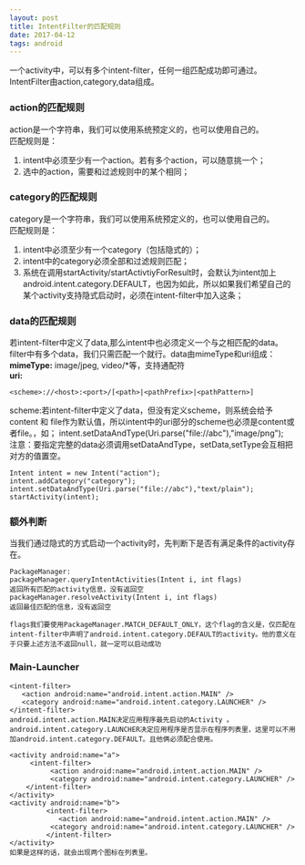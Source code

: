 ```yaml
---
layout: post
title: IntentFilter的匹配规则
date: 2017-04-12
tags: android    
---
```


一个activity中，可以有多个intent-filter，任何一组匹配成功即可通过。IntentFilter由action,category,data组成。
### action的匹配规则
action是一个字符串，我们可以使用系统预定义的，也可以使用自己的。   
匹配规则是：  
1. intent中必须至少有一个action。若有多个action，可以随意挑一个；    
2. 选中的action，需要和过滤规则中的某个相同；    

### category的匹配规则   
category是一个字符串，我们可以使用系统预定义的，也可以使用自己的。   
匹配规则是：    
1. intent中必须至少有一个category（包括隐式的）；
2. intent中的category必须全部和过滤规则匹配；
3. 系统在调用startActivity/startActivtiyForResult时，会默认为intent加上android.intent.category.DEFAULT，也因为如此，所以如果我们希望自己的某个activity支持隐式启动时，必须在intent-filter中加入这条；   

### data的匹配规则
若intent-filter中定义了data,那么intent中也必须定义一个与之相匹配的data。filter中有多个data，我们只需匹配一个就行。data由mimeType和uri组成：  
**mimeType:** image/jpeg, video/*等，支持通配符   
**uri:**
```
<scheme>://<host>:<port>/[<path>|<pathPrefix>|<pathPattern>]    
```

scheme:若intent-filter中定义了data，但没有定义scheme，则系统会给予content 和 file作为默认值，所以intent中的uri部分的scheme也必须是content或者file。，如；
intent.setDataAndType(Uri.parse("file://abc"),"image/png");   
注意：要指定完整的data必须调用setDataAndType，setData,setType会互相把对方的值置空。    

```
Intent intent = new Intent("action");  
intent.addCategory("category");  
intent.setDataAndType(Uri.parse("file://abc"),"text/plain");
startActivity(intent);
```

### 额外判断
当我们通过隐式的方式启动一个activity时，先判断下是否有满足条件的activity存在。
```
PackageManager:
packageManager.queryIntentActivities(Intent i, int flags)
返回所有匹配的activity信息，没有返回空
packageManager.resolveActivity(Intent i, int flags)
返回最佳匹配的信息，没有返回空

flags我们要使用PackageManager.MATCH_DEFAULT_ONLY，这个flag的含义是，仅匹配在intent-filter中声明了android.intent.category.DEFAULT的activity。他的意义在于只要上述方法不返回null，就一定可以启动成功
```

### Main-Launcher
```
<intent-filter>
   <action android:name="android.intent.action.MAIN" />
   <category android:name="android.intent.category.LAUNCHER" />
</intent-filter>
android.intent.action.MAIN决定应用程序最先启动的Activity 。android.intent.category.LAUNCHER决定应用程序是否显示在程序列表里，这里可以不用加android.intent.category.DEFAULT。且他俩必须配合使用。
```

```
<activity android:name="a">
     <intent-filter>
          <action android:name="android.intent.action.MAIN" />
          <category android:name="android.intent.category.LAUNCHER" />
    </intent-filter>
</activity>
<activity android:name="b">
         <intent-filter>
            <action android:name="android.intent.action.MAIN" />
          <category android:name="android.intent.category.LAUNCHER" />
         </intent-filter>
</activity>
如果是这样的话，就会出现两个图标在列表里。
```

